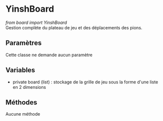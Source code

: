 # YinshBoard
*from board import YinshBoard*<br>
Gestion complète du plateau de jeu et des déplacements des pions.
## Paramètres
Cette classe ne demande aucun paramètre
## Variables
- private board (list) : stockage de la grille de jeu sous la forme d'une liste en 2 dimensions
## Méthodes
Aucune méthode
